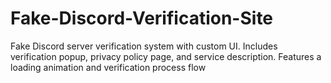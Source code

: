 # Fake-Discord-Verification-Site
Fake Discord server verification system with custom UI. Includes verification popup, privacy policy page, and service description. Features a loading animation and verification process flow
